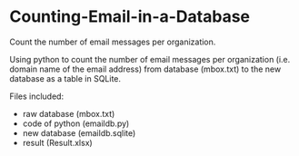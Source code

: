 # Counting-Email-in-a-Database
 Count the number of email messages per organization.
 

Using python to count the number of email messages per organization (i.e. domain name of the email address) from database (mbox.txt) to the new database as a table in SQLite.

Files included:
- raw database (mbox.txt)
- code of python (emaildb.py)
- new database (emaildb.sqlite)
- result (Result.xlsx)